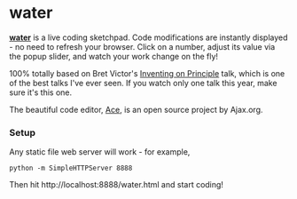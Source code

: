 # water

**<a href='http://gabrielflor.it/water'>water</a>** is a live coding sketchpad. Code modifications are instantly displayed - no need to refresh your browser. Click on a number, adjust its value via the popup slider, and watch your work change on the fly!

100% totally based on Bret Victor's <a href='https://vimeo.com/36579366'>Inventing on Principle</a> talk, which is one of the best talks I've ever seen. If you watch only one talk this year, make sure it's this one.

The beautiful code editor, <a href='http://ace.ajax.org/'>Ace</a>, is an open source project by Ajax.org.

### Setup

Any static file web server will work - for example,

    python -m SimpleHTTPServer 8888

Then hit http://localhost:8888/water.html and start coding!
